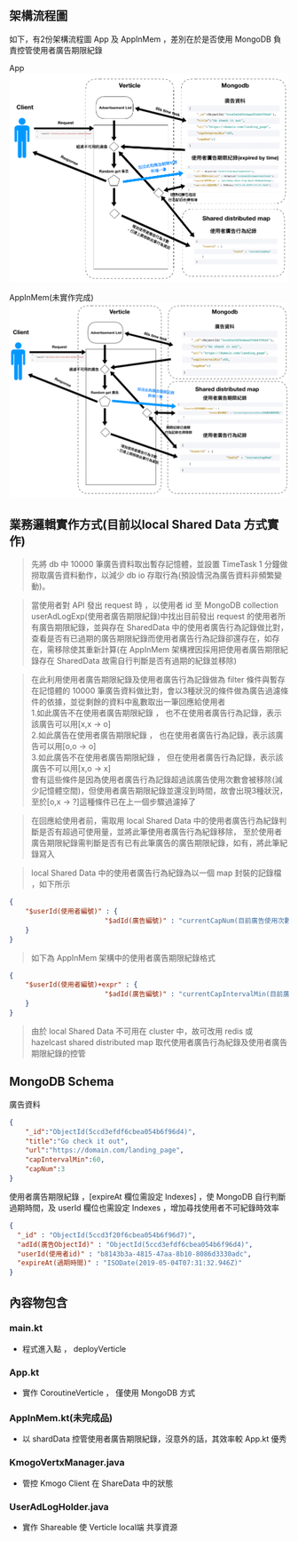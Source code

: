 ## 架構流程圖
如下，有2份架構流程圖 App 及 AppInMem ，差別在於是否使用 MongoDB 負責控管使用者廣告期限紀錄

App
![flowchart](./images/flowchart.png)

AppInMem(未實作完成)
![flowchart2](./images/flowchart2.png)

## 業務邏輯實作方式(目前以local Shared Data 方式實作)

> 先將 db 中 10000 筆廣告資料取出暫存記憶體，並設置 TimeTask 1 分鐘做撈取廣告資料動作，以減少 db io 存取行為(預設情況為廣告資料非頻繁變動)。

> 當使用者對 API 發出 request 時 ，以使用者 id 至 MongoDB collection userAdLogExp(使用者廣告期限紀錄)中找出目前發出 request 的使用者所有廣告期限紀錄，並與存在 SharedData 中的使用者廣告行為記錄做比對，查看是否有已過期的廣告期限紀錄而使用者廣告行為記錄卻還存在，如存在，需移除使其重新計算(在 AppInMem 架構裡因採用把使用者廣告期限紀錄存在 SharedData 故需自行判斷是否有過期的紀錄並移除)

> 在此利用使用者廣告期限紀錄及使用者廣告行為記錄做為 filter 條件與暫存在記憶體的 10000 筆廣告資料做比對，會以3種狀況的條件做為廣告過濾條件的依據，並從剩餘的資料中亂數取出一筆回應給使用者<br>
1.如此廣告不在使用者廣告期限紀錄 ， 也不在使用者廣告行為記錄，表示該廣告可以用[x,x -> o]<br>
2.如此廣告在使用者廣告期限紀錄 ， 也在使用者廣告行為記錄，表示該廣告可以用[o,o -> o]<br>
3.如此廣告不在使用者廣告期限紀錄 ， 但在使用者廣告行為記錄，表示該廣告不可以用[x,o -> x]<br>
會有這些條件是因為使用者廣告行為記錄超過該廣告使用次數會被移除(減少記憶體空間)，但使用者廣告期限紀錄並還沒到時間，故會出現3種狀況，至於[o,x -> ?]這種條件已在上一個步驟過濾掉了


> 在回應給使用者前，需取用 local Shared Data 中的使用者廣告行為紀錄判斷是否有超過可使用量，並將此筆使用者廣告行為紀錄移除，
> 至於使用者廣告期限紀錄需判斷是否有已有此筆廣告的廣告期限紀錄，如有，將此筆紀錄寫入

> local Shared Data 中的使用者廣告行為紀錄為以一個 map 封裝的記錄檔 ，如下所示
```json
{ 
    "$userId(使用者編號)" : {
                        "$adId(廣告編號)" : "currentCapNum(目前廣告使用次數)"
    }
}
```
> 如下為 AppInMem 架構中的使用者廣告期限紀錄格式

```json
{ 
    "$userId(使用者編號)+expr" : {
                        "$adId(廣告編號)" : "currentCapIntervalMin(目前廣告期限時間)"
    }
}
```

> 由於 local Shared Data 不可用在 cluster 中，故可改用 redis 或 hazelcast shared distributed map  取代使用者廣告行為紀錄及使用者廣告期限紀錄的控管

## MongoDB Schema
廣告資料
```json
{
    "_id":"ObjectId(5ccd3efdf6cbea054b6f96d4)",
    "title":"Go check it out",
    "url":"https://domain.com/landing_page",
    "capIntervalMin":60,
    "capNum":3
}
```
使用者廣告期限紀錄 ，[expireAt 欄位需設定 Indexes] ，使 MongoDB 自行判斷過期時間，及 userId 欄位也需設定 Indexes ，增加尋找使用者不可紀錄時效率
```json
{
  "_id" : "ObjectId(5ccd3f20f6cbea054b6f96d7)",
  "adId(廣告ObjectId)" : "ObjectId(5ccd3efdf6cbea054b6f96d4)",
  "userId(使用者id)" : "b8143b3a-4815-47aa-8b10-8086d3330adc",
  "expireAt(過期時間)" : "ISODate(2019-05-04T07:31:32.946Z)"
}
```


## 內容物包含
### main.kt
  - 程式進入點 ， deployVerticle
### App.kt
  - 實作 CoroutineVerticle ， 僅使用 MongoDB 方式
### AppInMem.kt(未完成品)
  - 以 shardData 控管使用者廣告期限紀錄，沒意外的話，其效率較 App.kt 優秀
### KmogoVertxManager.java
  - 管控 Kmogo Client 在 ShareData 中的狀態
### UserAdLogHolder.java
  - 實作 Shareable 使 Verticle local端 共享資源
  


